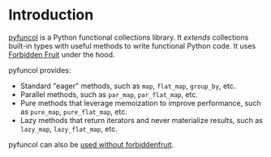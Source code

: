 # Introduction

[pyfuncol](https://github.com/didactic-meme/pyfuncol) is a Python functional collections library. It _extends_ collections built-in types with useful methods to write functional Python code. It uses [Forbidden Fruit](https://github.com/clarete/forbiddenfruit) under the hood.

pyfuncol provides:

- Standard "eager" methods, such as `map`, `flat_map`, `group_by`, etc.
- Parallel methods, such as `par_map`, `par_flat_map`, etc.
- Pure methods that leverage memoization to improve performance, such as `pure_map`, `pure_flat_map`, etc.
- Lazy methods that return iterators and never materialize results, such as `lazy_map`, `lazy_flat_map`, etc.

pyfuncol can also be [used without forbiddenfruit](examples.md#usage-without-forbiddenfruit).
